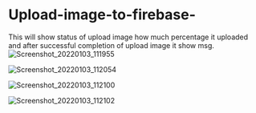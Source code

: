 # Upload-image-to-firebase-
 This will show status of upload image how much percentage it uploaded and after successful completion of upload image it show msg. 
 ![Screenshot_20220103_111955](https://user-images.githubusercontent.com/62168123/147903836-204289ce-2e22-45ac-a9c5-8ca3e5e7067f.png)

![Screenshot_20220103_112054](https://user-images.githubusercontent.com/62168123/147903839-51b247e6-f206-46b0-a000-b58d97e6817d.jpg)

![Screenshot_20220103_112100](https://user-images.githubusercontent.com/62168123/147903840-4623c99c-9835-4907-bec8-95f51af798f1.jpg)

![Screenshot_20220103_112102](https://user-images.githubusercontent.com/62168123/147903834-81554242-cdf0-4f4f-b8d9-51ac138edde9.jpg)
